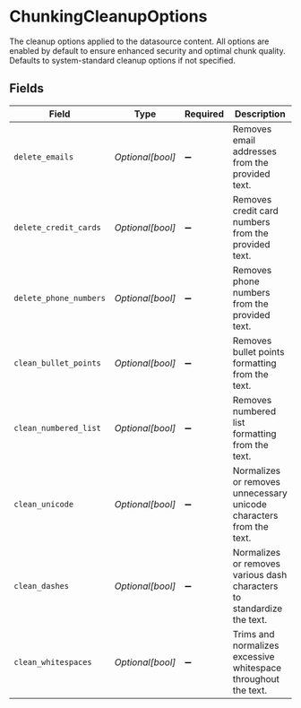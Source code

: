 # ChunkingCleanupOptions

The cleanup options applied to the datasource content. All options are enabled by default to ensure enhanced security and optimal chunk quality. Defaults to system-standard cleanup options if not specified.


## Fields

| Field                                                                  | Type                                                                   | Required                                                               | Description                                                            |
| ---------------------------------------------------------------------- | ---------------------------------------------------------------------- | ---------------------------------------------------------------------- | ---------------------------------------------------------------------- |
| `delete_emails`                                                        | *Optional[bool]*                                                       | :heavy_minus_sign:                                                     | Removes email addresses from the provided text.                        |
| `delete_credit_cards`                                                  | *Optional[bool]*                                                       | :heavy_minus_sign:                                                     | Removes credit card numbers from the provided text.                    |
| `delete_phone_numbers`                                                 | *Optional[bool]*                                                       | :heavy_minus_sign:                                                     | Removes phone numbers from the provided text.                          |
| `clean_bullet_points`                                                  | *Optional[bool]*                                                       | :heavy_minus_sign:                                                     | Removes bullet points formatting from the text.                        |
| `clean_numbered_list`                                                  | *Optional[bool]*                                                       | :heavy_minus_sign:                                                     | Removes numbered list formatting from the text.                        |
| `clean_unicode`                                                        | *Optional[bool]*                                                       | :heavy_minus_sign:                                                     | Normalizes or removes unnecessary unicode characters from the text.    |
| `clean_dashes`                                                         | *Optional[bool]*                                                       | :heavy_minus_sign:                                                     | Normalizes or removes various dash characters to standardize the text. |
| `clean_whitespaces`                                                    | *Optional[bool]*                                                       | :heavy_minus_sign:                                                     | Trims and normalizes excessive whitespace throughout the text.         |